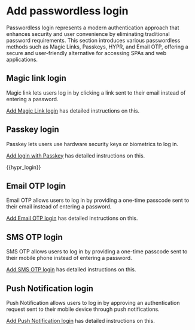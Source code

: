 # Add passwordless login

Passwordless login represents a modern authentication approach that enhances security and user convenience by eliminating traditional password requirements. This section introduces various passwordless methods such as Magic Links, Passkeys, HYPR, and Email OTP, offering a secure and user-friendly alternative for accessing SPAs and web applications.

## Magic link login

Magic link lets users log in by clicking a link sent to their email instead of entering a password.

[Add Magic Link login]({{base_path}}/guides/authentication/passwordless-login/add-passwordless-login-with-magic-link/) has detailed instructions on this.

## Passkey login

Passkey lets users use hardware security keys or biometrics to log in.

[Add login with Passkey]({{base_path}}/guides/authentication/passwordless-login/add-passwordless-login-with-passkey/) has detailed instructions on this.

{{hypr_login}}

## Email OTP login

Email OTP allows users to log in by providing a one-time passcode sent to their email instead of entering a password.

[Add Email OTP login]({{base_path}}/guides/authentication/passwordless-login/add-passwordless-login-with-email-otp/) has detailed instructions on this.

## SMS OTP login

SMS OTP allows users to log in by providing a one-time passcode sent to their mobile phone instead of entering a password.

[Add SMS OTP login]({{base_path}}/guides/authentication/passwordless-login/add-passwordless-login-with-sms-otp/) has detailed instructions on this.

## Push Notification login

Push Notification allows users to log in by approving an authentication request sent to their mobile device through push notifications.

[Add Push Notification login]({{base_path}}/guides/authentication/passwordless-login/add-passwordless-login-with-push-notification/) has detailed instructions on this.
